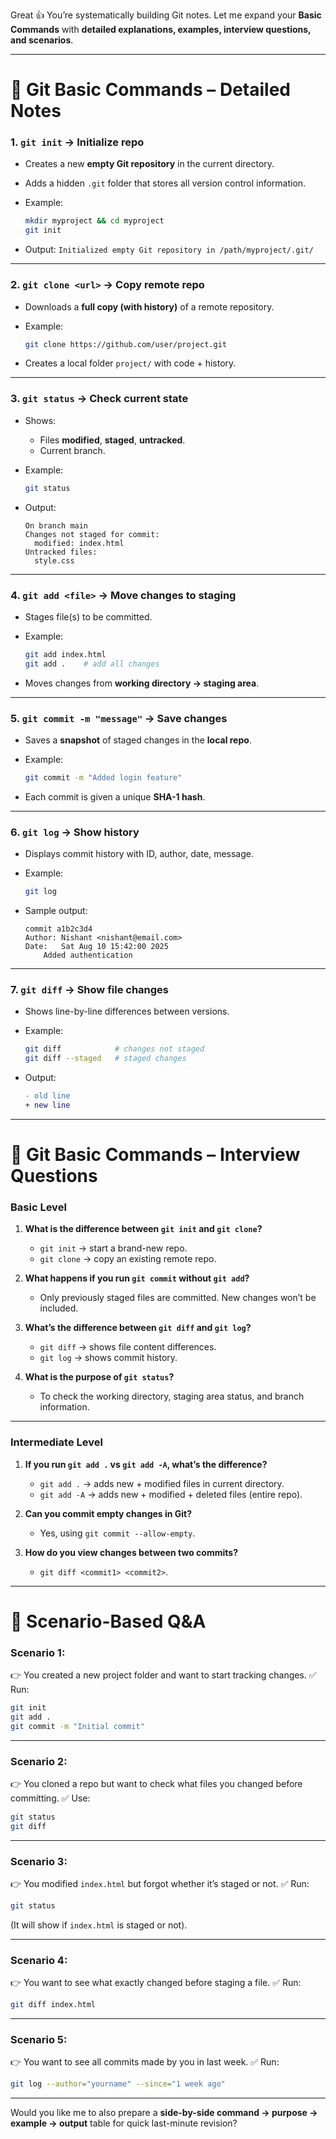 Great 👍 You’re systematically building Git notes. Let me expand your **Basic Commands** with **detailed explanations, examples, interview questions, and scenarios**.

---

# 📘 Git Basic Commands – Detailed Notes

### 1. **`git init` → Initialize repo**

* Creates a new **empty Git repository** in the current directory.
* Adds a hidden `.git` folder that stores all version control information.
* Example:

  ```bash
  mkdir myproject && cd myproject
  git init
  ```
* Output: `Initialized empty Git repository in /path/myproject/.git/`

---

### 2. **`git clone <url>` → Copy remote repo**

* Downloads a **full copy (with history)** of a remote repository.
* Example:

  ```bash
  git clone https://github.com/user/project.git
  ```
* Creates a local folder `project/` with code + history.

---

### 3. **`git status` → Check current state**

* Shows:

  * Files **modified**, **staged**, **untracked**.
  * Current branch.
* Example:

  ```bash
  git status
  ```
* Output:

  ```
  On branch main
  Changes not staged for commit:
    modified: index.html
  Untracked files:
    style.css
  ```

---

### 4. **`git add <file>` → Move changes to staging**

* Stages file(s) to be committed.
* Example:

  ```bash
  git add index.html
  git add .    # add all changes
  ```
* Moves changes from **working directory → staging area**.

---

### 5. **`git commit -m "message"` → Save changes**

* Saves a **snapshot** of staged changes in the **local repo**.
* Example:

  ```bash
  git commit -m "Added login feature"
  ```
* Each commit is given a unique **SHA-1 hash**.

---

### 6. **`git log` → Show history**

* Displays commit history with ID, author, date, message.
* Example:

  ```bash
  git log
  ```
* Sample output:

  ```
  commit a1b2c3d4
  Author: Nishant <nishant@email.com>
  Date:   Sat Aug 10 15:42:00 2025
      Added authentication
  ```

---

### 7. **`git diff` → Show file changes**

* Shows line-by-line differences between versions.
* Example:

  ```bash
  git diff            # changes not staged
  git diff --staged   # staged changes
  ```
* Output:

  ```diff
  - old line
  + new line
  ```

---

# 🎤 Git Basic Commands – Interview Questions

### Basic Level

1. **What is the difference between `git init` and `git clone`?**

   * `git init` → start a brand-new repo.
   * `git clone` → copy an existing remote repo.

2. **What happens if you run `git commit` without `git add`?**

   * Only previously staged files are committed. New changes won’t be included.

3. **What’s the difference between `git diff` and `git log`?**

   * `git diff` → shows file content differences.
   * `git log` → shows commit history.

4. **What is the purpose of `git status`?**

   * To check the working directory, staging area status, and branch information.

---

### Intermediate Level

1. **If you run `git add .` vs `git add -A`, what’s the difference?**

   * `git add .` → adds new + modified files in current directory.
   * `git add -A` → adds new + modified + deleted files (entire repo).

2. **Can you commit empty changes in Git?**

   * Yes, using `git commit --allow-empty`.

3. **How do you view changes between two commits?**

   * `git diff <commit1> <commit2>`.

---

# 📌 Scenario-Based Q\&A

### Scenario 1:

👉 You created a new project folder and want to start tracking changes.
✅ Run:

```bash
git init
git add .
git commit -m "Initial commit"
```

---

### Scenario 2:

👉 You cloned a repo but want to check what files you changed before committing.
✅ Use:

```bash
git status
git diff
```

---

### Scenario 3:

👉 You modified `index.html` but forgot whether it’s staged or not.
✅ Run:

```bash
git status
```

(It will show if `index.html` is staged or not).

---

### Scenario 4:

👉 You want to see what exactly changed before staging a file.
✅ Run:

```bash
git diff index.html
```

---

### Scenario 5:

👉 You want to see all commits made by you in last week.
✅ Run:

```bash
git log --author="yourname" --since="1 week ago"
```

---

Would you like me to also prepare a **side-by-side command → purpose → example → output** table for quick last-minute revision?
